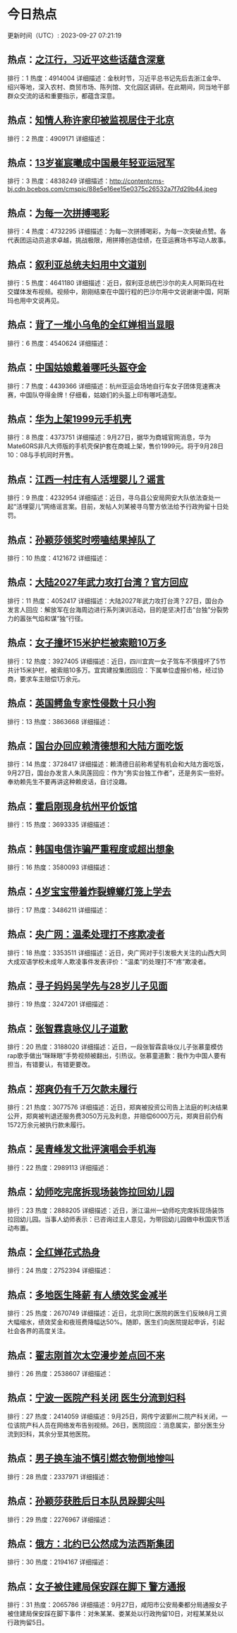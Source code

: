# 今日热点

更新时间（UTC）: 2023-09-27 07:21:19

## 热点：[之江行，习近平这些话蕴含深意](https://cn.bing.com/search?q=之江行，习近平这些话蕴含深意)
排行：1
热度：4914004
详细描述：金秋时节，习近平总书记先后去浙江金华、绍兴等地，深入农村、商贸市场、陈列馆、文化园区调研。在此期间，同当地干部群众交流的话和重要指示，都蕴含深意。

## 热点：[知情人称许家印被监视居住于北京](https://cn.bing.com/search?q=知情人称许家印被监视居住于北京)
排行：2
热度：4909171
详细描述：

## 热点：[13岁崔宸曦成中国最年轻亚运冠军](https://cn.bing.com/search?q=13岁崔宸曦成中国最年轻亚运冠军)
排行：3
热度：4838249
详细描述：http://contentcms-bj.cdn.bcebos.com/cmspic/88e5e16ee15e0375c26532a7f7d29b44.jpeg

## 热点：[为每一次拼搏喝彩](https://cn.bing.com/search?q=为每一次拼搏喝彩)
排行：4
热度：4732295
详细描述：为每一次拼搏喝彩，为每一次突破点赞。各代表团运动员追求卓越，挑战极限，用拼搏创造佳绩，在亚运赛场书写动人故事。

## 热点：[叙利亚总统夫妇用中文道别](https://cn.bing.com/search?q=叙利亚总统夫妇用中文道别)
排行：5
热度：4641180
详细描述：近日，叙利亚总统巴沙尔的夫人阿斯玛在社交媒体发布视频。视频中，刚刚结束在中国行程的巴沙尔用中文说谢谢中国，阿斯玛也用中文说再见。

## 热点：[背了一堆小乌龟的全红婵相当显眼](https://cn.bing.com/search?q=背了一堆小乌龟的全红婵相当显眼)
排行：6
热度：4540624
详细描述：

## 热点：[中国姑娘戴着哪吒头盔夺金](https://cn.bing.com/search?q=中国姑娘戴着哪吒头盔夺金)
排行：7
热度：4439366
详细描述：杭州亚运会场地自行车女子团体竞速赛决赛，中国队夺得金牌！仔细看，姑娘们的头盔上印有哪吒造型。

## 热点：[华为上架1999元手机壳](https://cn.bing.com/search?q=华为上架1999元手机壳)
排行：8
热度：4373751
详细描述：9月27日，据华为商城官网消息，华为Mate60RS非凡大师版的手机壳保护套在商城上架，售价1999元。将于9月28日10：08与手机同时开售。

## 热点：[江西一村庄有人活埋婴儿？谣言](https://cn.bing.com/search?q=江西一村庄有人活埋婴儿？谣言)
排行：9
热度：4232954
详细描述：近日，寻乌县公安局网安大队依法查处一起“活埋婴儿”网络谣言案。目前，发帖人刘某被寻乌警方依法给予行政拘留十日处罚。

## 热点：[孙颖莎领奖时唠嗑结果掉队了](https://cn.bing.com/search?q=孙颖莎领奖时唠嗑结果掉队了)
排行：10
热度：4121672
详细描述：

## 热点：[大陆2027年武力攻打台湾？官方回应](https://cn.bing.com/search?q=大陆2027年武力攻打台湾？官方回应)
排行：11
热度：4052417
详细描述：大陆2027年武力攻打台湾？27日，国台办发言人回应：解放军在台海周边进行系列演训活动，目的是坚决打击“台独”分裂势力的嚣张气焰和谋“独”行径。

## 热点：[女子撞坏15米护栏被索赔10万多](https://cn.bing.com/search?q=女子撞坏15米护栏被索赔10万多)
排行：12
热度：3927405
详细描述：近日，四川宜宾一女子驾车不慎撞坏了5节共计15米护栏，被索赔10多万。宜宾建投集团回应：下属单位虚报价格，经过协商，要求车主赔偿1万余元。

## 热点：[英国鳄鱼专家性侵数十只小狗](https://cn.bing.com/search?q=英国鳄鱼专家性侵数十只小狗)
排行：13
热度：3863668
详细描述：

## 热点：[国台办回应赖清德想和大陆方面吃饭](https://cn.bing.com/search?q=国台办回应赖清德想和大陆方面吃饭)
排行：14
热度：3728417
详细描述：赖清德日前称希望有机会和大陆方面吃饭，9月27日，国台办发言人朱凤莲回应：作为“务实台独工作者”，还是务实一些好。奉劝赖先生不要再讲这种赖皮话，自讨没趣。

## 热点：[霍启刚现身杭州平价饭馆](https://cn.bing.com/search?q=霍启刚现身杭州平价饭馆)
排行：15
热度：3693335
详细描述：

## 热点：[韩国电信诈骗严重程度或超出想象](https://cn.bing.com/search?q=韩国电信诈骗严重程度或超出想象)
排行：16
热度：3580093
详细描述：

## 热点：[4岁宝宝带着炸裂蟑螂灯笼上学去](https://cn.bing.com/search?q=4岁宝宝带着炸裂蟑螂灯笼上学去)
排行：17
热度：3486211
详细描述：

## 热点：[央广网：温柔处理打不疼欺凌者](https://cn.bing.com/search?q=央广网：温柔处理打不疼欺凌者)
排行：18
热度：3353511
详细描述：近日，央广网对于引发极大关注的山西大同大成双语学校未成年人欺凌事件发表评价：“温柔”的处理打不“疼”欺凌者。

## 热点：[寻子妈妈吴学先与28岁儿子见面](https://cn.bing.com/search?q=寻子妈妈吴学先与28岁儿子见面)
排行：19
热度：3247201
详细描述：

## 热点：[张智霖袁咏仪儿子道歉](https://cn.bing.com/search?q=张智霖袁咏仪儿子道歉)
排行：20
热度：3188020
详细描述：近日，一段张智霖袁咏仪儿子张慕童模仿rap歌手做出“眯眯眼”手势视频被翻出，引热议。张慕童道歉：我作为中国人要有担当，有错要认，有错更要改。

## 热点：[郑爽仍有千万欠款未履行](https://cn.bing.com/search?q=郑爽仍有千万欠款未履行)
排行：21
热度：3077576
详细描述：近日，郑爽被投资公司告上法庭的判决结果公开，郑爽被判退还服务费3050万元及利息，并赔偿6000万元，郑爽目前仍有1572万余元被执行款未履行。

## 热点：[吴青峰发文批评演唱会手机海](https://cn.bing.com/search?q=吴青峰发文批评演唱会手机海)
排行：22
热度：2989113
详细描述：

## 热点：[幼师吃完席拆现场装饰拉回幼儿园](https://cn.bing.com/search?q=幼师吃完席拆现场装饰拉回幼儿园)
排行：23
热度：2888205
详细描述：近日，浙江温州一幼师吃完席拆现场装饰拉回幼儿园。当事人幼师表示：已咨询过主人意见，为带回幼儿园做中秋国庆节活动布置。

## 热点：[全红婵花式热身](https://cn.bing.com/search?q=全红婵花式热身)
排行：24
热度：2752394
详细描述：

## 热点：[多地医生降薪 有人绩效奖金减半](https://cn.bing.com/search?q=多地医生降薪有人绩效奖金减半)
排行：25
热度：2670749
详细描述：近日，北京同仁医院的医生们反映8月工资大幅缩水，绩效奖金和夜班费降幅达50%。随即，医生们向医院提起申诉，引起社会各界的高度关注。

## 热点：[翟志刚首次太空漫步差点回不来](https://cn.bing.com/search?q=翟志刚首次太空漫步差点回不来)
排行：26
热度：2538607
详细描述：

## 热点：[宁波一医院产科关闭 医生分流到妇科](https://cn.bing.com/search?q=宁波一医院产科关闭医生分流到妇科)
排行：27
热度：2414059
详细描述：9月25日，网传宁波鄞州二院产科关闭，一位该院产科人员在网络发布告别视频。26日，医院回应：消息属实，部分医生分流到妇科，其余分至其他医院。

## 热点：[男子换车油不慎引燃衣物倒地惨叫](https://cn.bing.com/search?q=男子换车油不慎引燃衣物倒地惨叫)
排行：28
热度：2337971
详细描述：

## 热点：[孙颖莎获胜后日本队员跺脚尖叫](https://cn.bing.com/search?q=孙颖莎获胜后日本队员跺脚尖叫)
排行：29
热度：2276967
详细描述：

## 热点：[俄方：北约已公然成为法西斯集团](https://cn.bing.com/search?q=俄方：北约已公然成为法西斯集团)
排行：30
热度：2194167
详细描述：

## 热点：[女子被住建局保安踩在脚下 警方通报](https://cn.bing.com/search?q=女子被住建局保安踩在脚下警方通报)
排行：31
热度：2065786
详细描述：9月27日，咸阳市公安局秦都分局通报女子被住建局保安踩在脚下事件：对朱某某、娄某处以行政拘留10日，对程某某处以行政拘留5日。

